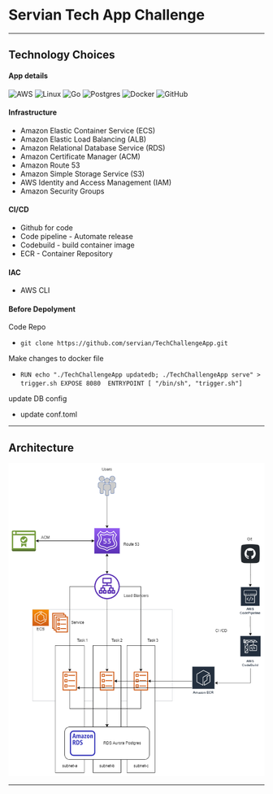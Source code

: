 # Servian Tech App Challenge 
----


## Technology Choices

#### App details
![AWS](https://img.shields.io/badge/AWS-%23FF9900.svg?style=for-the-badge&logo=amazon-aws&logoColor=white) ![Linux](https://img.shields.io/badge/Linux-FCC624?style=for-the-badge&logo=linux&logoColor=black) ![Go](https://img.shields.io/badge/go-%2300ADD8.svg?style=for-the-badge&logo=go&logoColor=white) ![Postgres](https://img.shields.io/badge/postgres-%23316192.svg?style=for-the-badge&logo=postgresql&logoColor=white) ![Docker](https://img.shields.io/badge/docker-%230db7ed.svg?style=for-the-badge&logo=docker&logoColor=white) ![GitHub](https://img.shields.io/badge/github-%23121011.svg?style=for-the-badge&logo=github&logoColor=white)

#### Infrastructure
 - Amazon Elastic Container Service (ECS)
 - Amazon Elastic Load Balancing (ALB)
 - Amazon Relational Database Service (RDS)
 - Amazon Certificate Manager (ACM)
 - Amazon Route 53
 - Amazon Simple Storage Service (S3)
 - AWS Identity and Access Management (IAM)
 - Amazon Security Groups
#### CI/CD
 - Github for code
 - Code pipeline - Automate release
 - Codebuild - build container image 
 - ECR - Container Repository
#### IAC
- AWS CLI
#### Before Depolyment
Code Repo
-  ` git clone https://github.com/servian/TechChallengeApp.git `


Make changes to docker file
- ``RUN echo "./TechChallengeApp updatedb; ./TechChallengeApp serve" > trigger.sh
EXPOSE 8080 
ENTRYPOINT [ "/bin/sh", "trigger.sh"] ``

update DB config
-  update conf.toml

----
## Architecture
![](./assets/arch.png)

----


